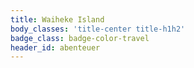 ```yaml
---
title: Waiheke Island
body_classes: 'title-center title-h1h2'
badge_class: badge-color-travel
header_id: abenteuer
---
```


